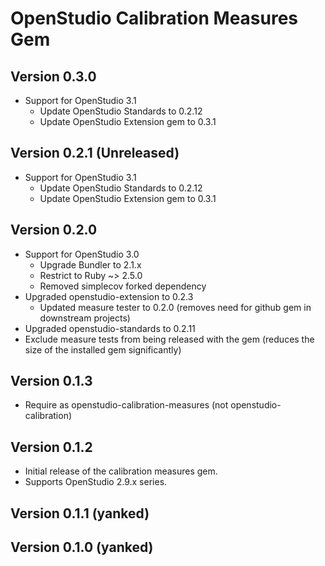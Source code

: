 # OpenStudio Calibration Measures Gem

## Version 0.3.0

* Support for OpenStudio 3.1
    * Update OpenStudio Standards to 0.2.12
    * Update OpenStudio Extension gem to 0.3.1

## Version 0.2.1 (Unreleased)

* Support for OpenStudio 3.1
    * Update OpenStudio Standards to 0.2.12
    * Update OpenStudio Extension gem to 0.3.1
    
## Version 0.2.0

* Support for OpenStudio 3.0
    * Upgrade Bundler to 2.1.x
    * Restrict to Ruby ~> 2.5.0   
    * Removed simplecov forked dependency 
* Upgraded openstudio-extension to 0.2.3
    * Updated measure tester to 0.2.0 (removes need for github gem in downstream projects)
* Upgraded openstudio-standards to 0.2.11
* Exclude measure tests from being released with the gem (reduces the size of the installed gem significantly)

## Version 0.1.3

* Require as openstudio-calibration-measures (not openstudio-calibration)

## Version 0.1.2

* Initial release of the calibration measures gem.
* Supports OpenStudio 2.9.x series.

## Version 0.1.1 (yanked)
## Version 0.1.0 (yanked)

